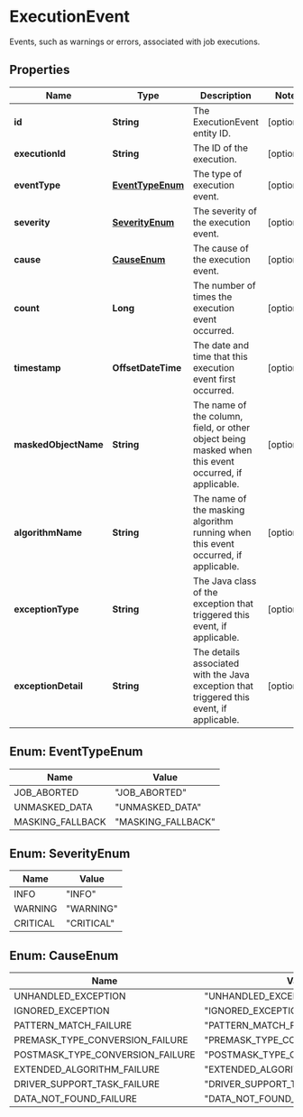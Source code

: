 

# ExecutionEvent

Events, such as warnings or errors, associated with job executions.

## Properties

| Name | Type | Description | Notes |
|------------ | ------------- | ------------- | -------------|
|**id** | **String** | The ExecutionEvent entity ID. |  [optional] |
|**executionId** | **String** | The ID of the execution. |  [optional] |
|**eventType** | [**EventTypeEnum**](#EventTypeEnum) | The type of execution event. |  [optional] |
|**severity** | [**SeverityEnum**](#SeverityEnum) | The severity of the execution event. |  [optional] |
|**cause** | [**CauseEnum**](#CauseEnum) | The cause of the execution event. |  [optional] |
|**count** | **Long** | The number of times the execution event occurred. |  [optional] |
|**timestamp** | **OffsetDateTime** | The date and time that this execution event first occurred. |  [optional] |
|**maskedObjectName** | **String** | The name of the column, field, or other object being masked when this event occurred, if applicable. |  [optional] |
|**algorithmName** | **String** | The name of the masking algorithm running when this event occurred, if applicable. |  [optional] |
|**exceptionType** | **String** | The Java class of the exception that triggered this event, if applicable. |  [optional] |
|**exceptionDetail** | **String** | The details associated with the Java exception that triggered this event, if applicable. |  [optional] |



## Enum: EventTypeEnum

| Name | Value |
|---- | -----|
| JOB_ABORTED | &quot;JOB_ABORTED&quot; |
| UNMASKED_DATA | &quot;UNMASKED_DATA&quot; |
| MASKING_FALLBACK | &quot;MASKING_FALLBACK&quot; |



## Enum: SeverityEnum

| Name | Value |
|---- | -----|
| INFO | &quot;INFO&quot; |
| WARNING | &quot;WARNING&quot; |
| CRITICAL | &quot;CRITICAL&quot; |



## Enum: CauseEnum

| Name | Value |
|---- | -----|
| UNHANDLED_EXCEPTION | &quot;UNHANDLED_EXCEPTION&quot; |
| IGNORED_EXCEPTION | &quot;IGNORED_EXCEPTION&quot; |
| PATTERN_MATCH_FAILURE | &quot;PATTERN_MATCH_FAILURE&quot; |
| PREMASK_TYPE_CONVERSION_FAILURE | &quot;PREMASK_TYPE_CONVERSION_FAILURE&quot; |
| POSTMASK_TYPE_CONVERSION_FAILURE | &quot;POSTMASK_TYPE_CONVERSION_FAILURE&quot; |
| EXTENDED_ALGORITHM_FAILURE | &quot;EXTENDED_ALGORITHM_FAILURE&quot; |
| DRIVER_SUPPORT_TASK_FAILURE | &quot;DRIVER_SUPPORT_TASK_FAILURE&quot; |
| DATA_NOT_FOUND_FAILURE | &quot;DATA_NOT_FOUND_FAILURE&quot; |



